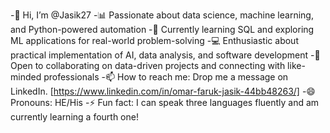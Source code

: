-👋 Hi, I’m @Jasik27
-📊 Passionate about data science, machine learning, and Python-powered automation
-🧠 Currently learning SQL and exploring ML applications for real-world problem-solving
-💻 Enthusiastic about practical implementation of AI, data analysis, and software development
-🤝 Open to collaborating on data-driven projects and connecting with like-minded professionals
-📫 How to reach me: Drop me a message on LinkedIn. [https://www.linkedin.com/in/omar-faruk-jasik-44bb48263/]
-😄 Pronouns: HE/His 
-⚡ Fun fact: I can speak three languages fluently and am currently learning a fourth one!






